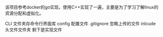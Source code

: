 该项目参考docker的go实现，使用C++实现了一遍，主要是为了学习了解linux的资源分配和虚拟化。


CLI 文件夹存命令行界面库
config 配置文件
.gitignore 忽略上传的文件
inlcude 头文件文件夹
剩下是实现文件
